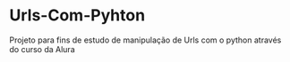 # Urls-Com-Pyhton
Projeto para fins de estudo de manipulação de Urls com o python através do curso da Alura
